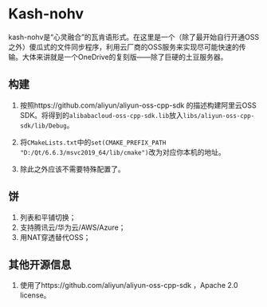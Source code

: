 # Kash-nohv

kash-nohv是“心灵融合”的瓦肯语形式。在这里是一个（除了最开始自行开通OSS之外）傻瓜式的文件同步程序，利用云厂商的OSS服务来实现尽可能快速的传输。大体来讲就是一个OneDrive的复刻版——除了巨硬的土豆服务器。

## 构建

1. 按照https://github.com/aliyun/aliyun-oss-cpp-sdk 的描述构建阿里云OSS SDK。将得到的`alibabacloud-oss-cpp-sdk.lib`放入`libs/aliyun-oss-cpp-sdk/lib/Debug`。

2. 将`CMakeLists.txt`中的`set(CMAKE_PREFIX_PATH "D:/Qt/6.6.3/msvc2019_64/lib/cmake")`改为对应你本机的地址。

3. 除此之外应该不需要特殊配置了。

## 饼

1. 列表和平铺切换；
2. 支持腾讯云/华为云/AWS/Azure；
3. 用NAT穿透替代OSS；

## 其他开源信息

1. 使用了https://github.com/aliyun/aliyun-oss-cpp-sdk ，Apache 2.0 license。
